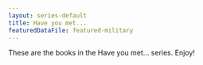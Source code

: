 ```yaml
---
layout: series-default
title: Have you met...
featuredDataFile: featured-military
---
```

These are the books in the Have you met... series. Enjoy!